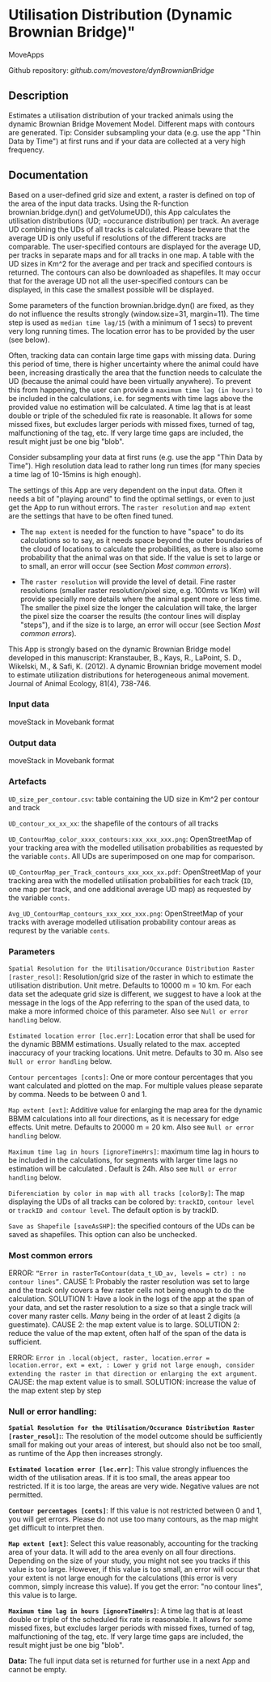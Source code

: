 # Utilisation Distribution (Dynamic Brownian Bridge)"
MoveApps

Github repository: *github.com/movestore/dynBrownianBridge*

## Description
Estimates a utilisation distribution of your tracked animals using the dynamic Brownian Bridge Movement Model. Different maps with contours are generated. Tip: Consider subsampling your data (e.g. use the app "Thin Data by Time") at first runs and if your data are collected at a very high frequency.

## Documentation
Based on a user-defined grid size and extent, a raster is defined on top of the area of the input data tracks. Using the R-function brownian.bridge.dyn() and getVolumeUD(), this App calculates the utilisation distributions (UD; =occurance distribution) per track. An average UD combining the UDs of all tracks is calculated. Please beware that the average UD is only useful if resolutions of the different tracks are comparable. The user-specified contours are displayed for the average UD, per tracks in separate maps and for all tracks in one map. A table with the UD sizes in Km^2 for the average and per track and specified contours is returned. The contours can also be downloaded as shapefiles. It may occur that for the average UD not all the user-specified contours can be displayed, in this case the smallest possible will be displayed.

Some parameters of the function brownian.bridge.dyn() are fixed, as they do not influence the results strongly (window.size=31, margin=11). The time step is used as `median time lag/15` (with a minimum of 1 secs) to prevent very long running times. The location error has to be provided by the user (see below).

Often, tracking data can contain large time gaps with missing data. During this period of time, there is higher uncertainty where the animal could have been, increasing drastically the area that the function needs to calculate the UD (because the animal could have been virtually anywhere). To prevent this from happening, the user can provide a `maximum time lag (in hours)` to be included in the calculations, i.e. for segments with time lags above the provided value no estimation will be calculated. A time lag that is at least double or triple of the scheduled fix rate is reasonable. It allows for some missed fixes, but excludes larger periods with missed fixes, turned of tag, malfunctioning of the tag, etc. If very large time gaps are included, the result might just be one big "blob".

Consider subsampling your data at first runs (e.g. use the app "Thin Data by Time"). High resolution data lead to rather long run times (for many species a time lag of 10-15mins is high enough).

The settings of this App are very dependent on the input data. Often it needs a bit of "playing around" to find the optimal settings, or even to just get the App to run without errors. The `raster resolution` and `map extent` are the settings that have to be often fined tuned. 

  - The `map extent` is needed for the function to have "space" to do its calculations so to say, as it needs space beyond the outer boundaries of the cloud of locations to calculate the probabilities, as there is also some probability that the animal was on that side. If the value is set to large or to small, an error will occur (see Section *Most common errors*).
  
  - The `raster resolution` will provide the level of detail. Fine raster resolutions (smaller raster resolution/pixel size, e.g. 100mts vs 1Km) will provide specially more details where the animal spent more or less time. The smaller the pixel size the longer the calculation will take, the larger the pixel size the coarser the results (the contour lines will display "steps"), and if the size is to large, an error will occur (see Section *Most common errors*).

This App is strongly based on the dynamic Brownian Bridge model developed in this manuscript: Kranstauber, B., Kays, R., LaPoint, S. D., Wikelski, M., & Safi, K. (2012). A dynamic Brownian bridge movement model to estimate utilization distributions for heterogeneous animal movement. Journal of Animal Ecology, 81(4), 738-746.

### Input data
moveStack in Movebank format

### Output data
moveStack in Movebank format

### Artefacts
`UD_size_per_contour.csv`: table containing the UD size in Km^2 per contour and track

`UD_contour_xx_xx_xx`: the shapefile of the contours of all tracks

`UD_ContourMap_color_xxxx_contours:xxx_xxx_xxx.png`: OpenStreetMap of your tracking area with the modelled utilisation probabilities as requested by the variable `conts`. All UDs are superimposed on one map for comparison.

`UD_ContourMap_per_Track_contours_xxx_xxx_xx.pdf`: OpenStreetMap of your tracking area with the modelled utilisation probabilities for each track (`ID`, one map per track, and one additional average UD map) as requested by the variable `conts`.

`Avg_UD_ContourMap_contours_xxx_xxx_xxx.png`: OpenStreetMap of your tracks with average modelled utilisation probability contour areas as requrest by the variable `conts`.

### Parameters 
`Spatial Resolution for the Utilisation/Occurance Distribution Raster [raster_resol]`: Resolution/grid size of the raster in which to estimate the utilisation distribution. Unit metre. Defaults to 10000 m = 10 km. For each data set the adequate grid size is different, we suggest to have a look at the message in the logs of the App referring to the span of the used data, to make a more informed choice of this parameter. Also see `Null or error handling` below.

`Estimated location error [loc.err]`: Location error that shall be used for the dynamic BBMM estimations. Usually related to the max. accepted inaccuracy of your tracking locations. Unit metre. Defaults to 30 m.  Also see `Null or error handling` below.

`Contour percentages [conts]`: One or more contour percentages that you want calculated and plotted on the map. For multiple values please separate by comma. Needs to be between 0 and 1.

`Map extent [ext]`: Additive value for enlarging the map area for the dynamic BBMM calculations into all four directions, as it is necessary for edge effects. Unit metre. Defaults to 20000 m = 20 km. Also see `Null or error handling` below.

`Maximum time lag in hours [ignoreTimeHrs]`: maximum time lag in hours to be included in the calculations, for segments with larger time lags no estimation will be calculated . Default is 24h. Also see `Null or error handling` below.

`Diferenciation by color in map with all tracks [colorBy]`: The map displaying the UDs of all tracks can be colored by: `trackID`, `contour level` or  `trackID and contour level`. The default option is by trackID.

`Save as Shapefile [saveAsSHP]`: the specified contours of the UDs can be saved as shapefiles. This option can also be unchecked.

### Most common errors
ERROR: `“Error in rasterToContour(data_t_UD_av, levels = ctr) : no contour lines”`. CAUSE 1: Probably the raster resolution was set to large and the track only covers a few raster cells not being enough to do the calculation. SOLUTION 1: Have a look in the logs of the app at the span of your data, and set the raster resolution to a size so that a single track will cover many raster cells. *Many* being in the order of at least 2 digits (a guestimate). CAUSE 2: the map extent value is to large. SOLUTION 2: reduce the value of the map extent, often half of the span of the data is sufficient.

ERROR: `Error in .local(object, raster, location.error = location.error, ext = ext, : Lower y grid not large enough, consider extending the raster in that direction or enlarging the ext argument`. CAUSE: the map extent value is to small. SOLUTION: increase the value of the map extent step by step

### Null or error handling:
**`Spatial Resolution for the Utilisation/Occurance Distribution Raster [raster_resol]`:**: The resolution of the model outcome should be sufficiently small for making out your areas of interest, but should also not be too small, as runtime of the App then increases strongly.

**`Estimated location error [loc.err]`**: This value strongly influences the width of the utilisation areas. If it is too small, the areas appear too restricted. If it is too large, the areas are very wide. Negative values are not permitted.

**`Contour percentages [conts]`**: If this value is not restricted between 0 and 1, you will get errors. Please do not use too many contours, as the map might get difficult to interpret then.

**`Map extent [ext]`**: Select this value reasonably, accounting for the tracking area of your data. It will add to the area evenly on all four directions. Depending on the size of your study, you might not see you tracks if this value is too large. However, if this value is too small, an error will occur that your extent is not large enough for the calculations (this error is very common, simply increase this value). If you get the error: "no contour lines", this value is to large.

**`Maximum time lag in hours [ignoreTimeHrs]`**: A time lag that is at least double or triple of the scheduled fix rate is reasonable. It allows for some missed fixes, but excludes larger periods with missed fixes, turned of tag, malfunctioning of the tag, etc. If very large time gaps are included, the result might just be one big "blob".

**Data:** The full input data set is returned for further use in a next App and cannot be empty.
